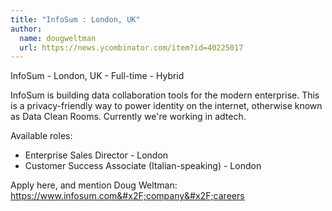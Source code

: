 ```yaml
---
title: "InfoSum : London, UK"
author:
  name: dougweltman
  url: https://news.ycombinator.com/item?id=40225017
---
```

InfoSum - London, UK - Full-time - Hybrid

InfoSum is building data collaboration tools for the modern enterprise. This is a privacy-friendly way to power identity on the internet, otherwise known as Data Clean Rooms. Currently we&#x27;re working in adtech.

Available roles:
- Enterprise Sales Director - London
- Customer Success Associate (Italian-speaking) - London

Apply here, and mention Doug Weltman: <a href="https:&#x2F;&#x2F;www.infosum.com&#x2F;company&#x2F;careers" rel="nofollow">https:&#x2F;&#x2F;www.infosum.com&#x2F;company&#x2F;careers</a>
